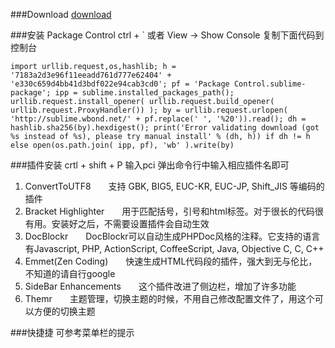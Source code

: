 ###Download
[download](http://www.sublimetext.com/3)

###安装 Package Control
ctrl + ` 或者 View -> Show Console
复制下面代码到控制台

	import urllib.request,os,hashlib; h = '7183a2d3e96f11eeadd761d777e62404' + 'e330c659d4bb41d3bdf022e94cab3cd0'; pf = 'Package Control.sublime-package'; ipp = sublime.installed_packages_path(); urllib.request.install_opener( urllib.request.build_opener( urllib.request.ProxyHandler()) ); by = urllib.request.urlopen( 'http://sublime.wbond.net/' + pf.replace(' ', '%20')).read(); dh = hashlib.sha256(by).hexdigest(); print('Error validating download (got %s instead of %s), please try manual install' % (dh, h)) if dh != h else open(os.path.join( ipp, pf), 'wb' ).write(by)


###插件安装
crtl + shift + P   输入pci 弹出命令行中输入相应插件名即可
1. ConvertToUTF8　　支持 GBK, BIG5, EUC-KR, EUC-JP, Shift_JIS 等编码的插件
2. Bracket Highlighter　　用于匹配括号，引号和html标签。对于很长的代码很有用。安装好之后，不需要设置插件会自动生效
3. DocBlockr　　DocBlockr可以自动生成PHPDoc风格的注释。它支持的语言有Javascript, PHP, ActionScript, CoffeeScript, Java, Objective C, C, C++
4. Emmet(Zen Coding)　　快速生成HTML代码段的插件，强大到无与伦比，不知道的请自行google
5. SideBar Enhancements　　这个插件改进了侧边栏，增加了许多功能
6. Themr　　主题管理，切换主题的时候，不用自己修改配置文件了，用这个可以方便的切换主题


###快捷捷
可参考菜单栏的提示